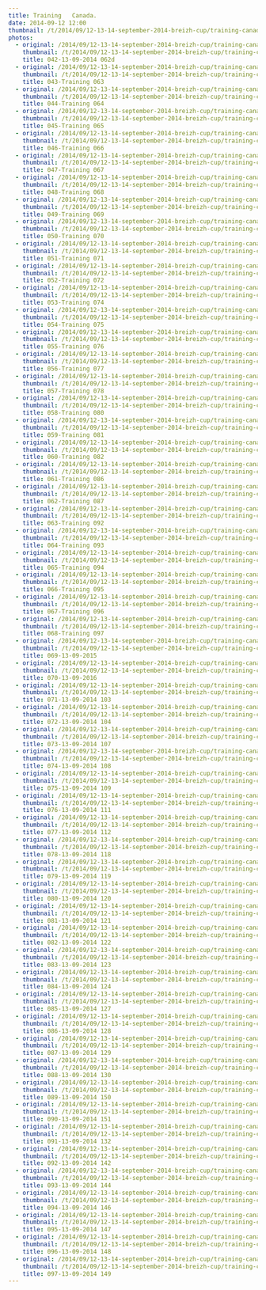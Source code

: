 ```yaml
---
title: Training   Canada.
date: 2014-09-12 12:00
thumbnail: /t/2014/09/12-13-14-september-2014-breizh-cup/training-canada/042-13-09-2014-062d.jpg
photos:
  - original: /2014/09/12-13-14-september-2014-breizh-cup/training-canada/042-13-09-2014-062d.jpg
    thumbnail: /t/2014/09/12-13-14-september-2014-breizh-cup/training-canada/042-13-09-2014-062d.jpg
    title: 042-13-09-2014 062d
  - original: /2014/09/12-13-14-september-2014-breizh-cup/training-canada/043-training-063.jpg
    thumbnail: /t/2014/09/12-13-14-september-2014-breizh-cup/training-canada/043-training-063.jpg
    title: 043-Training 063
  - original: /2014/09/12-13-14-september-2014-breizh-cup/training-canada/044-training-064.jpg
    thumbnail: /t/2014/09/12-13-14-september-2014-breizh-cup/training-canada/044-training-064.jpg
    title: 044-Training 064
  - original: /2014/09/12-13-14-september-2014-breizh-cup/training-canada/045-training-065.jpg
    thumbnail: /t/2014/09/12-13-14-september-2014-breizh-cup/training-canada/045-training-065.jpg
    title: 045-Training 065
  - original: /2014/09/12-13-14-september-2014-breizh-cup/training-canada/046-training-066.jpg
    thumbnail: /t/2014/09/12-13-14-september-2014-breizh-cup/training-canada/046-training-066.jpg
    title: 046-Training 066
  - original: /2014/09/12-13-14-september-2014-breizh-cup/training-canada/047-training-067.jpg
    thumbnail: /t/2014/09/12-13-14-september-2014-breizh-cup/training-canada/047-training-067.jpg
    title: 047-Training 067
  - original: /2014/09/12-13-14-september-2014-breizh-cup/training-canada/048-training-068.jpg
    thumbnail: /t/2014/09/12-13-14-september-2014-breizh-cup/training-canada/048-training-068.jpg
    title: 048-Training 068
  - original: /2014/09/12-13-14-september-2014-breizh-cup/training-canada/049-training-069.jpg
    thumbnail: /t/2014/09/12-13-14-september-2014-breizh-cup/training-canada/049-training-069.jpg
    title: 049-Training 069
  - original: /2014/09/12-13-14-september-2014-breizh-cup/training-canada/050-training-070.jpg
    thumbnail: /t/2014/09/12-13-14-september-2014-breizh-cup/training-canada/050-training-070.jpg
    title: 050-Training 070
  - original: /2014/09/12-13-14-september-2014-breizh-cup/training-canada/051-training-071.jpg
    thumbnail: /t/2014/09/12-13-14-september-2014-breizh-cup/training-canada/051-training-071.jpg
    title: 051-Training 071
  - original: /2014/09/12-13-14-september-2014-breizh-cup/training-canada/052-training-072.jpg
    thumbnail: /t/2014/09/12-13-14-september-2014-breizh-cup/training-canada/052-training-072.jpg
    title: 052-Training 072
  - original: /2014/09/12-13-14-september-2014-breizh-cup/training-canada/053-training-074.jpg
    thumbnail: /t/2014/09/12-13-14-september-2014-breizh-cup/training-canada/053-training-074.jpg
    title: 053-Training 074
  - original: /2014/09/12-13-14-september-2014-breizh-cup/training-canada/054-training-075.jpg
    thumbnail: /t/2014/09/12-13-14-september-2014-breizh-cup/training-canada/054-training-075.jpg
    title: 054-Training 075
  - original: /2014/09/12-13-14-september-2014-breizh-cup/training-canada/055-training-076.jpg
    thumbnail: /t/2014/09/12-13-14-september-2014-breizh-cup/training-canada/055-training-076.jpg
    title: 055-Training 076
  - original: /2014/09/12-13-14-september-2014-breizh-cup/training-canada/056-training-077.jpg
    thumbnail: /t/2014/09/12-13-14-september-2014-breizh-cup/training-canada/056-training-077.jpg
    title: 056-Training 077
  - original: /2014/09/12-13-14-september-2014-breizh-cup/training-canada/057-training-078.jpg
    thumbnail: /t/2014/09/12-13-14-september-2014-breizh-cup/training-canada/057-training-078.jpg
    title: 057-Training 078
  - original: /2014/09/12-13-14-september-2014-breizh-cup/training-canada/058-training-080.jpg
    thumbnail: /t/2014/09/12-13-14-september-2014-breizh-cup/training-canada/058-training-080.jpg
    title: 058-Training 080
  - original: /2014/09/12-13-14-september-2014-breizh-cup/training-canada/059-training-081.jpg
    thumbnail: /t/2014/09/12-13-14-september-2014-breizh-cup/training-canada/059-training-081.jpg
    title: 059-Training 081
  - original: /2014/09/12-13-14-september-2014-breizh-cup/training-canada/060-training-082.jpg
    thumbnail: /t/2014/09/12-13-14-september-2014-breizh-cup/training-canada/060-training-082.jpg
    title: 060-Training 082
  - original: /2014/09/12-13-14-september-2014-breizh-cup/training-canada/061-training-086.jpg
    thumbnail: /t/2014/09/12-13-14-september-2014-breizh-cup/training-canada/061-training-086.jpg
    title: 061-Training 086
  - original: /2014/09/12-13-14-september-2014-breizh-cup/training-canada/062-training-087.jpg
    thumbnail: /t/2014/09/12-13-14-september-2014-breizh-cup/training-canada/062-training-087.jpg
    title: 062-Training 087
  - original: /2014/09/12-13-14-september-2014-breizh-cup/training-canada/063-training-092.jpg
    thumbnail: /t/2014/09/12-13-14-september-2014-breizh-cup/training-canada/063-training-092.jpg
    title: 063-Training 092
  - original: /2014/09/12-13-14-september-2014-breizh-cup/training-canada/064-training-093.jpg
    thumbnail: /t/2014/09/12-13-14-september-2014-breizh-cup/training-canada/064-training-093.jpg
    title: 064-Training 093
  - original: /2014/09/12-13-14-september-2014-breizh-cup/training-canada/065-training-094.jpg
    thumbnail: /t/2014/09/12-13-14-september-2014-breizh-cup/training-canada/065-training-094.jpg
    title: 065-Training 094
  - original: /2014/09/12-13-14-september-2014-breizh-cup/training-canada/066-training-095.jpg
    thumbnail: /t/2014/09/12-13-14-september-2014-breizh-cup/training-canada/066-training-095.jpg
    title: 066-Training 095
  - original: /2014/09/12-13-14-september-2014-breizh-cup/training-canada/067-training-096.jpg
    thumbnail: /t/2014/09/12-13-14-september-2014-breizh-cup/training-canada/067-training-096.jpg
    title: 067-Training 096
  - original: /2014/09/12-13-14-september-2014-breizh-cup/training-canada/068-training-097.jpg
    thumbnail: /t/2014/09/12-13-14-september-2014-breizh-cup/training-canada/068-training-097.jpg
    title: 068-Training 097
  - original: /2014/09/12-13-14-september-2014-breizh-cup/training-canada/069-13-09-2015.jpg
    thumbnail: /t/2014/09/12-13-14-september-2014-breizh-cup/training-canada/069-13-09-2015.jpg
    title: 069-13-09-2015
  - original: /2014/09/12-13-14-september-2014-breizh-cup/training-canada/070-13-09-2016.jpg
    thumbnail: /t/2014/09/12-13-14-september-2014-breizh-cup/training-canada/070-13-09-2016.jpg
    title: 070-13-09-2016
  - original: /2014/09/12-13-14-september-2014-breizh-cup/training-canada/071-13-09-2014-103.jpg
    thumbnail: /t/2014/09/12-13-14-september-2014-breizh-cup/training-canada/071-13-09-2014-103.jpg
    title: 071-13-09-2014 103
  - original: /2014/09/12-13-14-september-2014-breizh-cup/training-canada/072-13-09-2014-104.jpg
    thumbnail: /t/2014/09/12-13-14-september-2014-breizh-cup/training-canada/072-13-09-2014-104.jpg
    title: 072-13-09-2014 104
  - original: /2014/09/12-13-14-september-2014-breizh-cup/training-canada/073-13-09-2014-107.jpg
    thumbnail: /t/2014/09/12-13-14-september-2014-breizh-cup/training-canada/073-13-09-2014-107.jpg
    title: 073-13-09-2014 107
  - original: /2014/09/12-13-14-september-2014-breizh-cup/training-canada/074-13-09-2014-108.jpg
    thumbnail: /t/2014/09/12-13-14-september-2014-breizh-cup/training-canada/074-13-09-2014-108.jpg
    title: 074-13-09-2014 108
  - original: /2014/09/12-13-14-september-2014-breizh-cup/training-canada/075-13-09-2014-109.jpg
    thumbnail: /t/2014/09/12-13-14-september-2014-breizh-cup/training-canada/075-13-09-2014-109.jpg
    title: 075-13-09-2014 109
  - original: /2014/09/12-13-14-september-2014-breizh-cup/training-canada/076-13-09-2014-111.jpg
    thumbnail: /t/2014/09/12-13-14-september-2014-breizh-cup/training-canada/076-13-09-2014-111.jpg
    title: 076-13-09-2014 111
  - original: /2014/09/12-13-14-september-2014-breizh-cup/training-canada/077-13-09-2014-112.jpg
    thumbnail: /t/2014/09/12-13-14-september-2014-breizh-cup/training-canada/077-13-09-2014-112.jpg
    title: 077-13-09-2014 112
  - original: /2014/09/12-13-14-september-2014-breizh-cup/training-canada/078-13-09-2014-118.jpg
    thumbnail: /t/2014/09/12-13-14-september-2014-breizh-cup/training-canada/078-13-09-2014-118.jpg
    title: 078-13-09-2014 118
  - original: /2014/09/12-13-14-september-2014-breizh-cup/training-canada/079-13-09-2014-119.jpg
    thumbnail: /t/2014/09/12-13-14-september-2014-breizh-cup/training-canada/079-13-09-2014-119.jpg
    title: 079-13-09-2014 119
  - original: /2014/09/12-13-14-september-2014-breizh-cup/training-canada/080-13-09-2014-120.jpg
    thumbnail: /t/2014/09/12-13-14-september-2014-breizh-cup/training-canada/080-13-09-2014-120.jpg
    title: 080-13-09-2014 120
  - original: /2014/09/12-13-14-september-2014-breizh-cup/training-canada/081-13-09-2014-121.jpg
    thumbnail: /t/2014/09/12-13-14-september-2014-breizh-cup/training-canada/081-13-09-2014-121.jpg
    title: 081-13-09-2014 121
  - original: /2014/09/12-13-14-september-2014-breizh-cup/training-canada/082-13-09-2014-122.jpg
    thumbnail: /t/2014/09/12-13-14-september-2014-breizh-cup/training-canada/082-13-09-2014-122.jpg
    title: 082-13-09-2014 122
  - original: /2014/09/12-13-14-september-2014-breizh-cup/training-canada/083-13-09-2014-123.jpg
    thumbnail: /t/2014/09/12-13-14-september-2014-breizh-cup/training-canada/083-13-09-2014-123.jpg
    title: 083-13-09-2014 123
  - original: /2014/09/12-13-14-september-2014-breizh-cup/training-canada/084-13-09-2014-124.jpg
    thumbnail: /t/2014/09/12-13-14-september-2014-breizh-cup/training-canada/084-13-09-2014-124.jpg
    title: 084-13-09-2014 124
  - original: /2014/09/12-13-14-september-2014-breizh-cup/training-canada/085-13-09-2014-127.jpg
    thumbnail: /t/2014/09/12-13-14-september-2014-breizh-cup/training-canada/085-13-09-2014-127.jpg
    title: 085-13-09-2014 127
  - original: /2014/09/12-13-14-september-2014-breizh-cup/training-canada/086-13-09-2014-128.jpg
    thumbnail: /t/2014/09/12-13-14-september-2014-breizh-cup/training-canada/086-13-09-2014-128.jpg
    title: 086-13-09-2014 128
  - original: /2014/09/12-13-14-september-2014-breizh-cup/training-canada/087-13-09-2014-129.jpg
    thumbnail: /t/2014/09/12-13-14-september-2014-breizh-cup/training-canada/087-13-09-2014-129.jpg
    title: 087-13-09-2014 129
  - original: /2014/09/12-13-14-september-2014-breizh-cup/training-canada/088-13-09-2014-130.jpg
    thumbnail: /t/2014/09/12-13-14-september-2014-breizh-cup/training-canada/088-13-09-2014-130.jpg
    title: 088-13-09-2014 130
  - original: /2014/09/12-13-14-september-2014-breizh-cup/training-canada/089-13-09-2014-150.jpg
    thumbnail: /t/2014/09/12-13-14-september-2014-breizh-cup/training-canada/089-13-09-2014-150.jpg
    title: 089-13-09-2014 150
  - original: /2014/09/12-13-14-september-2014-breizh-cup/training-canada/090-13-09-2014-151.jpg
    thumbnail: /t/2014/09/12-13-14-september-2014-breizh-cup/training-canada/090-13-09-2014-151.jpg
    title: 090-13-09-2014 151
  - original: /2014/09/12-13-14-september-2014-breizh-cup/training-canada/091-13-09-2014-132.jpg
    thumbnail: /t/2014/09/12-13-14-september-2014-breizh-cup/training-canada/091-13-09-2014-132.jpg
    title: 091-13-09-2014 132
  - original: /2014/09/12-13-14-september-2014-breizh-cup/training-canada/092-13-09-2014-142.jpg
    thumbnail: /t/2014/09/12-13-14-september-2014-breizh-cup/training-canada/092-13-09-2014-142.jpg
    title: 092-13-09-2014 142
  - original: /2014/09/12-13-14-september-2014-breizh-cup/training-canada/093-13-09-2014-144.jpg
    thumbnail: /t/2014/09/12-13-14-september-2014-breizh-cup/training-canada/093-13-09-2014-144.jpg
    title: 093-13-09-2014 144
  - original: /2014/09/12-13-14-september-2014-breizh-cup/training-canada/094-13-09-2014-146.jpg
    thumbnail: /t/2014/09/12-13-14-september-2014-breizh-cup/training-canada/094-13-09-2014-146.jpg
    title: 094-13-09-2014 146
  - original: /2014/09/12-13-14-september-2014-breizh-cup/training-canada/095-13-09-2014-147.jpg
    thumbnail: /t/2014/09/12-13-14-september-2014-breizh-cup/training-canada/095-13-09-2014-147.jpg
    title: 095-13-09-2014 147
  - original: /2014/09/12-13-14-september-2014-breizh-cup/training-canada/096-13-09-2014-148.jpg
    thumbnail: /t/2014/09/12-13-14-september-2014-breizh-cup/training-canada/096-13-09-2014-148.jpg
    title: 096-13-09-2014 148
  - original: /2014/09/12-13-14-september-2014-breizh-cup/training-canada/097-13-09-2014-149.jpg
    thumbnail: /t/2014/09/12-13-14-september-2014-breizh-cup/training-canada/097-13-09-2014-149.jpg
    title: 097-13-09-2014 149
---
```


